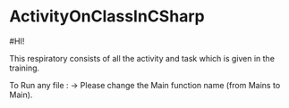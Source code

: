 # ActivityOnClassInCSharp

#HI!

This respiratory consists of all the activity and task which is given in the training.


To Run any file :
    -> Please change the Main function name (from Mains to Main).


